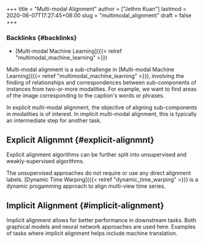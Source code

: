 +++
title = "Multi-modal Alignment"
author = ["Jethro Kuan"]
lastmod = 2020-06-07T17:27:45+08:00
slug = "multimodal_alignment"
draft = false
+++

### Backlinks {#backlinks}

- [Multi-modal Machine Learning]({{< relref "multimodal_machine_learning" >}})

Multi-modal alignment is a sub-challenge in [Multi-modal Machine
Learning]({{< relref "multimodal_machine_learning" >}}), involving the finding of relationships and correspondences
between sub-components of instances from two-or-more modalities. For
example, we want to find areas of the image corresponding to the
caption's words or phrases.

In explicit multi-modal alignment, the objective of aligning
sub-components in modalities is of interest. In implicit multi-modal
alignment, this is typically an intermediate step for another task.

## Explicit Alignmnt {#explicit-alignmnt}

Explicit alignment algorithms can be further split into unsupervised
and weakly-supervised algorithms.

The unsupervised approaches do not require or use any direct alignment
labels. [Dynamic Time Warping]({{< relref "dynamic_time_warping" >}}) is a dynamic progamming approach to align
multi-view time series.

## Implicit Alignment {#implicit-alignment}

Implicit alignment allows for better performance in downstream tasks.
Both graphical models and neural network approaches are used here.
Examples of tasks where implicit alignment helps include machine
translation.

